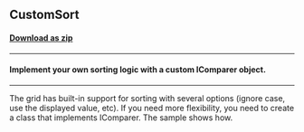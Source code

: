## CustomSort
#### [Download as zip](https://grapecity.github.io/DownGit/#/home?url=https://github.com/GrapeCity/ComponentOne-WinForms-Samples/tree/master/NetFramework\FlexGrid\CS\CustomSort)
____
#### Implement your own sorting logic with a custom IComparer object.
____
The grid has built-in support for sorting with several options (ignore case, use the displayed value, etc).
If you need more flexibility, you need to create a class that implements IComparer. The sample shows how.
